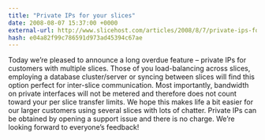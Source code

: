 ```yaml
---
title: "Private IPs for your slices"
date: 2008-08-07 15:37:00 +0000
external-url: http://www.slicehost.com/articles/2008/8/7/private-ips-for-your-slices
hash: e04a82f99c786591d973ad45394c67ae
---
```


Today we’re pleased to announce a long overdue feature – private IPs for customers with multiple slices. Those of you load-balancing across slices, employing a database cluster/server or syncing between slices will find this option perfect for inter-slice communication. Most importantly, bandwidth on private interfaces will not be metered and therefore does not count toward your per slice transfer limits. We hope this makes life a bit easier for our larger customers using several slices with lots of chatter. Private IPs can be obtained by opening a support issue and there is no charge. We’re looking forward to everyone’s feedback!

